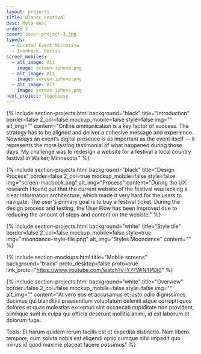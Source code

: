 ```yaml
---
layout: projects
title: Blancc Festival
desc: Meta desc
order: 2
cover: cover-project-3.jpg
typeds:
  - Curated Event Microsite
  - Ironhack, Berlin
screen_mobiles:
  - alt_image: Alt
    image: screen-iphone.png
  - alt_image: Alt
    image: screen-iphone.png
  - alt_image: Alt
    image: screen-iphone.png  
next_project: logolepsy
---
```


{%
     include section-projects.html
     background="black"
     title="Introduction"
     border=false
     2_col=false
     mockup_mobile=false
     style=false
     img=""
     alt_img=""
     content="Online ommunication is a key factor of success. The strategy has to be aligned and deliver a cohesive message and experience. Nowadays an event’s digital presence is as important as the event itself — it represents the more lasting testimonial of what happened during those days. My challenge was to redesign a website for a festival a local country festival in Walker, Minnesota."
%}

{%
     include section-projects.html
     background="black"
     title="Design Process"
     border=false
     2_col=true
     mockup_mobile=false
     style=false
     img="screen-macbook.png"
     alt_img="Process"
     content="During the UX research I found out that the current website of the festival was lacking a clear information architecture, which made it very hard for the users to navigate. The user's primary goal is to buy a festival ticket.  During the design process and testing, the User Flow has been improved due to reducing the amount of steps and content on the webiste."
%}

{%
     include section-projects.html
     background="white"
     title="Style tile"
     border=false
     2_col=false
     mockup_mobile=false
     style=true
     img="moondance-style-tile.png"
     alt_img="Styles Moondance"
     content=""
%}

{%
     include section-mockups.html
     title="Mobile screens"
     background="black"
     proto_desktop=false
     proto=true
     link_proto="https://www.youtube.com/watch?v=Y77WiNTPDj0"
%}

{%
     include section-projects.html
     background="white"
     title="Overview"
     border=false
     2_col=false
     mockup_mobile=false
     style=false
     img=""
     alt_img=""
     content="At vero eos et accusamus et iusto odio dignissimos ducimus qui blanditiis praesentium voluptatum deleniti atque corrupti quos dolores et quas molestias excepturi sint occaecati cupiditate non provident, similique sunt in culpa qui officia deserunt  mollitia animi, id est laborum et dolorum fuga.

Tools: Et harum quidem rerum facilis est et expedita distinctio. Nam libero tempore, cum soluta nobis est eligendi optio cumque nihil impedit quo minus id quod maxime placeat facere possimus"
%}